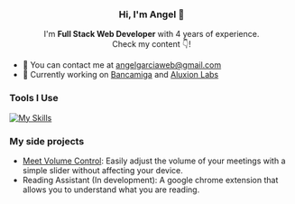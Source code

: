 <h3 align="center"> Hi, I'm Angel 👋 </h3>
<p align="center">I'm <strong>Full Stack Web Developer</strong> with 4 years of experience.<br />Check my content 👇!</p>

- 📧 You can contact me at angelgarciaweb@gmail.com
- 💼 Currently working on [Bancamiga](https://www.bancamiga.com/) and [Aluxion Labs](https://aluxion.com/)

<h3> Tools I Use </h3>

[![My Skills](https://skillicons.dev/icons?i=html,css,sass,bootstrap,tailwind,js,react,nextjs,dart,flutter,firebase,supabase,nodejs,python,fastapi,php,laravel,vite,postgres,mysql,wordpress,figma,xd,git,github,gitlab,aws,blender)](https://jvngarcia.com)


<h3> My side projects </h3>

- [Meet Volume Control](https://chromewebstore.google.com/detail/meet-volume-control/oapkljojklpifklghflpjbgladpicdfl?authuser=1&hl=es): Easily adjust the volume of your meetings with a simple slider without affecting your device.
- Reading Assistant (In development): A google chrome extension that allows you to understand what you are reading.
